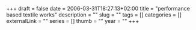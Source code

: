 +++ 
draft = false
date = 2006-03-31T18:27:13+02:00
title = "performance based textile works"
description = ""
slug = "" 
tags = []
categories = []
externalLink = ""
series = []
thumb = ""
year = ""
+++

 